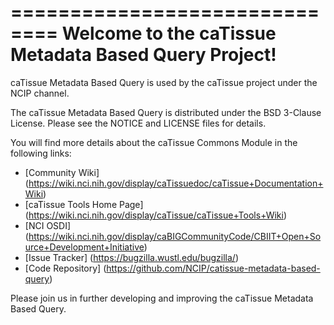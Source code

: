 ==============================
Welcome to the caTissue Metadata Based Query Project!
=====================================

caTissue Metadata Based Query is used by the caTissue project under the NCIP channel.

The caTissue Metadata Based Query is distributed under the BSD 3-Clause License.
Please see the NOTICE and LICENSE files for details.

You will find more details about the caTissue Commons Module in the following links:
 * [Community Wiki] (https://wiki.nci.nih.gov/display/caTissuedoc/caTissue+Documentation+Wiki)
 * [caTissue Tools Home Page] (https://wiki.nci.nih.gov/display/caTissue/caTissue+Tools+Wiki) 
 * [NCI OSDI] (https://wiki.nci.nih.gov/display/caBIGCommunityCode/CBIIT+Open+Source+Development+Initiative)
 * [Issue Tracker] (https://bugzilla.wustl.edu/bugzilla/)
 * [Code Repository] (https://github.com/NCIP/catissue-metadata-based-query)

Please join us in further developing and improving the caTissue Metadata Based Query.
